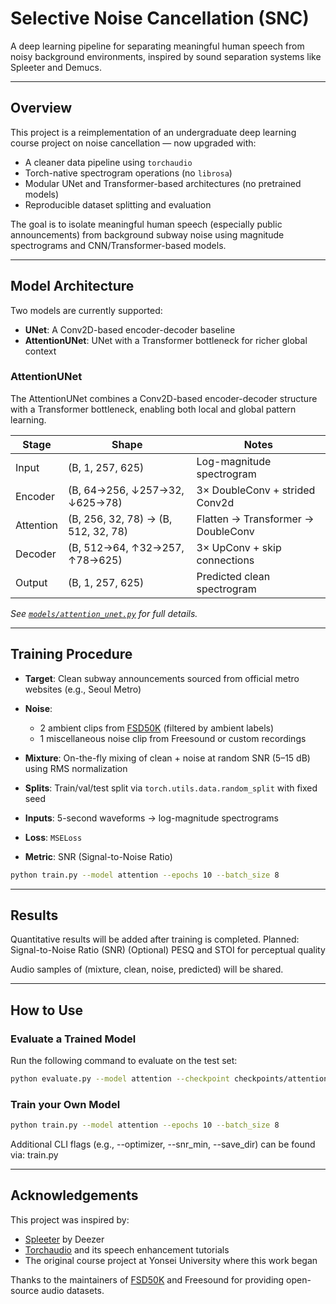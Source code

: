 # Selective Noise Cancellation (SNC)
A deep learning pipeline for separating meaningful human speech from noisy background environments, inspired by sound separation systems like Spleeter and Demucs.

---

## Overview

This project is a reimplementation of an undergraduate deep learning course project on noise cancellation — now upgraded with:

- A cleaner data pipeline using `torchaudio`
- Torch-native spectrogram operations (no `librosa`)
- Modular UNet and Transformer-based architectures (no pretrained models)
- Reproducible dataset splitting and evaluation

The goal is to isolate meaningful human speech (especially public announcements) from background subway noise using magnitude spectrograms and CNN/Transformer-based models.

---

## Model Architecture

Two models are currently supported:

- **UNet**: A Conv2D-based encoder-decoder baseline
- **AttentionUNet**: UNet with a Transformer bottleneck for richer global context

### AttentionUNet 

The AttentionUNet combines a Conv2D-based encoder-decoder structure with a Transformer bottleneck, enabling both local and global pattern learning.

| Stage     | Shape                               | Notes                                |
|-----------|-------------------------------------|--------------------------------------|
| Input     | (B, 1, 257, 625)                    | Log-magnitude spectrogram            |
| Encoder   | (B, 64→256, ↓257→32, ↓625→78)       | 3× DoubleConv + strided Conv2d       |
| Attention | (B, 256, 32, 78) → (B, 512, 32, 78) | Flatten → Transformer → DoubleConv  |
| Decoder   | (B, 512→64, ↑32→257, ↑78→625)       | 3× UpConv + skip connections         |
| Output    | (B, 1, 257, 625)                    | Predicted clean spectrogram          |

_See [`models/attention_unet.py`](./models/attention_unet.py) for full details._

---

## Training Procedure

- **Target**: Clean subway announcements sourced from official metro websites (e.g., Seoul Metro)
- **Noise**:
  - 2 ambient clips from [FSD50K](https://github.com/eduardofv/FSD50K) (filtered by ambient labels)
  - 1 miscellaneous noise clip from Freesound or custom recordings

- **Mixture**: On-the-fly mixing of clean + noise at random SNR (5–15 dB) using RMS normalization

- **Splits**: Train/val/test split via `torch.utils.data.random_split` with fixed seed

- **Inputs**: 5-second waveforms → log-magnitude spectrograms  
- **Loss**: `MSELoss`  
- **Metric**: SNR (Signal-to-Noise Ratio)

```bash
python train.py --model attention --epochs 10 --batch_size 8
```
---

## Results

Quantitative results will be added after training is completed.
Planned:
Signal-to-Noise Ratio (SNR)
(Optional) PESQ and STOI for perceptual quality

Audio samples of (mixture, clean, noise, predicted) will be shared.

---

## How to Use

### Evaluate a Trained Model
Run the following command to evaluate on the test set:

```bash
python evaluate.py --model attention --checkpoint checkpoints/attention_best.pt --save_audio
```
### Train your Own Model
```bash
python train.py --model attention --epochs 10 --batch_size 8
```
Additional CLI flags (e.g., --optimizer, --snr_min, --save_dir) can be found via: train.py

---

## Acknowledgements

This project was inspired by:
- [Spleeter](https://github.com/deezer/spleeter) by Deezer
- [Torchaudio](https://pytorch.org/audio/) and its speech enhancement tutorials
- The original course project at Yonsei University where this work began 

Thanks to the maintainers of [FSD50K](https://github.com/eduardofv/FSD50K) and Freesound for providing open-source audio datasets.

